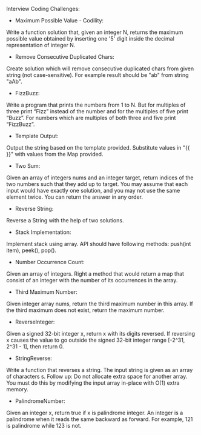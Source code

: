 Interview Coding Challenges: 

- Maximum Possible Value - Codility:
 
Write a function solution that, given an integer N, 
returns the maximum possible value obtained by inserting one '5' 
digit inside the decimal representation of integer N.

- Remove Consecutive Duplicated Chars:

Create solution which will remove consecutive duplicated chars from given string (not case-sensitive). 
For example result should be "ab" from string "aAb".

- FizzBuzz: 

Write a program that prints the numbers from 1 to N. But for multiples of three print “Fizz” instead of the number and for the multiples of five print “Buzz”. For numbers which are multiples of both three and five print “FizzBuzz”.

- Template Output:

Output the string based on the template provided. Substitute values in "{{ }}" with values from the Map provided.

- Two Sum:

Given an array of integers nums and an integer target, return indices of the two numbers such that they add up to target.
You may assume that each input would have exactly one solution, and you may not use the same element twice.
You can return the answer in any order.

- Reverse String:

Reverse a String with the help of two solutions.

- Stack Implementation:

Implement stack using array. API should have following methods: push(int item), peek(), pop().

- Number Occurrence Count:

Given an array of integers. Right a method that would return a map that consist of an integer with the number of its occurrences in the array.

- Third Maximum Number:

Given integer array nums, return the third maximum number in this array. If the third maximum does not exist, return the maximum number.

- ReverseInteger: 

Given a signed 32-bit integer x, return x with its digits reversed. If reversing x causes the value to go outside the signed 32-bit integer range [-2^31, 2^31 - 1], then return 0.

- StringReverse: 

Write a function that reverses a string. The input string is given as an array of characters s. Follow up: Do not allocate extra space for another array. You must do this by modifying the input array in-place with O(1) extra memory.

- PalindromeNumber:

Given an integer x, return true if x is palindrome integer. An integer is a palindrome when it reads the same backward as forward. For example, 121 is palindrome while 123 is not.